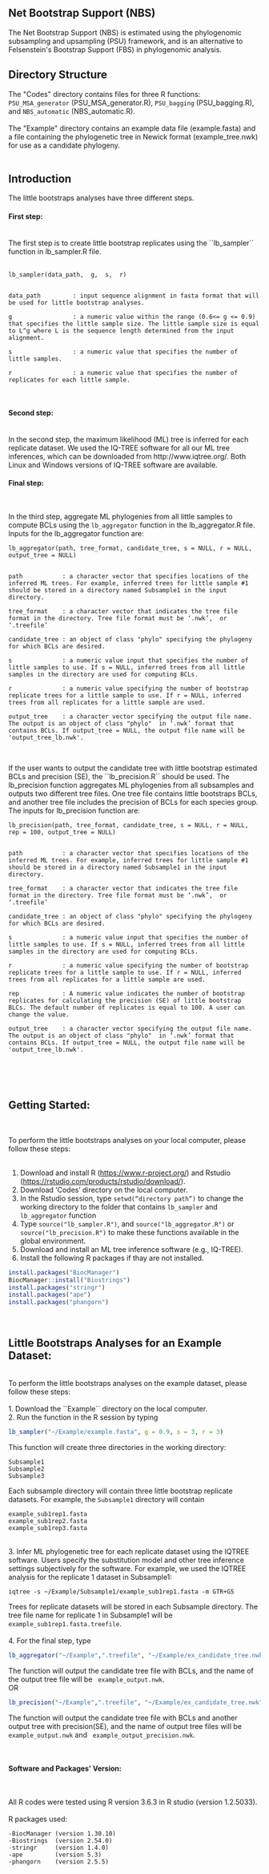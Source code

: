 ## Net Bootstrap Support (NBS)

The Net Bootstrap Support (NBS) is estimated using the phylogenomic subsampling and upsampling (PSU) framework, and is an alternative to Felsenstein's Bootstrap Support (FBS) in phylogenomic analysis.
<br />

## Directory Structure 
The "Codes" directory contains files for three R functions: ``PSU_MSA_generator`` (PSU_MSA_generator.R), ``PSU_bagging`` (PSU_bagging.R), and ``NBS_automatic`` (NBS_automatic.R). <br />
<br />
The "Example" directory contains an example data file (example.fasta) and a file containing the phylogenetic tree in Newick format (example_tree.nwk) for use as a candidate phylogeny. <br />
<br />

## Introduction
The little bootstraps analyses have three different steps. 
<br />
#### First step: 
<br />
The first step is to create little bootstrap replicates using the ``lb_sampler``  function in lb_sampler.R file. <br /><br /> 

```
lb_sampler(data_path,  g,  s,  r)


data_path         : input sequence alignment in fasta format that will be used for little bootstrap analyses. 

g                 : a numeric value within the range (0.6<= g <= 0.9) that specifies the little sample size. The little sample size is equal to L^g where L is the sequence length determined from the input alignment.  

s                 : a numeric value that specifies the number of little samples. 

r                 : a numeric value that specifies the number of replicates for each little sample.
```
<br />

#### Second step:

<br />
In the second step, the maximum likelihood (ML) tree is inferred for each replicate dataset. We used the IQ-TREE software for all our ML tree inferences, which can be downloaded from http://www.iqtree.org/. Both Linux and Windows versions of IQ-TREE software are available. 

<br />

#### Final step:

<br />

In the third step, aggregate ML phylogenies from all little samples to compute BCLs using the ``lb_aggregator``  function in the lb_aggregator.R file.  Inputs for the lb_aggregator function are:

```
lb_aggregator(path, tree_format, candidate_tree, s = NULL, r = NULL, output_tree = NULL)


path           : a character vector that specifies locations of the inferred ML trees. For example, inferred trees for little sample #1 should be stored in a directory named Subsample1 in the input directory.

tree_format    : a character vector that indicates the tree file format in the directory. Tree file format must be ‘.nwk’,  or ‘.treefile’

candidate_tree : an object of class "phylo" specifying the phylogeny for which BCLs are desired. 

s              : a numeric value input that specifies the number of little samples to use. If s = NULL, inferred trees from all little samples in the directory are used for computing BCLs. 

r              : a numeric value specifying the number of bootstrap replicate trees for a little sample to use. If r = NULL, inferred trees from all replicates for a little sample are used. 

output_tree    : a character vector specifying the output file name. The output is an object of class "phylo"  in ‘.nwk’ format that contains BCLs. If output_tree = NULL, the output file name will be 'output_tree_lb.nwk'.


```
<br />
If the user wants to output the candidate tree with little bootstrap estimated BCLs and precision (SE), the ``lb_precision.R`` should be used. The lb_precision function aggregates ML phylogenies from all subsamples and outputs two different tree files. One tree file contains little bootstraps BCLs, and another tree file includes the precision of BCLs for each species group. The inputs for lb_precision function are:

```
lb_precision(path, tree_format, candidate_tree, s = NULL, r = NULL, rep = 100, output_tree = NULL)


path           : a character vector that specifies locations of the inferred ML trees. For example, inferred trees for little sample #1 should be stored in a directory named Subsample1 in the input directory.

tree_format    : a character vector that indicates the tree file format in the directory. Tree file format must be ‘.nwk’,  or ‘.treefile’

candidate_tree : an object of class "phylo" specifying the phylogeny for which BCLs are desired. 

s              : a numeric value input that specifies the number of little samples to use. If s = NULL, inferred trees from all little samples in the directory are used for computing BCLs. 

r              : a numeric value specifying the number of bootstrap replicate trees for a little sample to use. If r = NULL, inferred trees from all replicates for a little sample are used. 

rep            : A numeric value indicates the number of bootstrap replicates for calculating the precision (SE) of little bootstrap BLCs. The default number of replicates is equal to 100. A user can change the value. 

output_tree    : a character vector specifying the output file name. The output is an object of class "phylo"  in ‘.nwk’ format that contains BCLs. If output_tree = NULL, the output file name will be 'output_tree_lb.nwk'.


```
<br />

<br />

## Getting Started:

<br />

To perform the little bootstraps analyses on your local computer, please follow these steps:<br /><br />
1.	Download and install R (https://www.r-project.org/) and Rstudio (https://rstudio.com/products/rstudio/download/).<br />
2.	Download ‘Codes’ directory on the local computer. <br />
3.	In the Rstudio session, type ``setwd(“directory path”)`` to change the working directory to the folder that contains ``lb_sampler`` and ``lb_aggregator`` function<br />
4.	Type ``source("lb_sampler.R")``, and ``source("lb_aggregator.R")`` or  ``source("lb_precision.R")`` to make these functions available in the global environment. <br />
5.	Download and install an ML tree inference software (e.g., IQ-TREE). <br />
6.	Install the following R packages if thay are not installed. 

```R
install.packages("BiocManager")
BiocManager::install("Biostrings")
install.packages("stringr")
install.packages("ape")
install.packages("phangorn")
```

<br />

## Little Bootstraps Analyses for an Example Dataset:

<br />
To perform the little bootstraps analyses on the example dataset, please follow these steps:<br /><br />
1.	Download the ``Example`` directory on the local computer. <br />
2.	Run the function in the R session by typing 

```R
lb_sampler("~/Example/example.fasta", g = 0.9, s = 3, r = 3)
```

This function will create three directories in the working directory:

```
Subsample1
Subsample2
Subsample3
```

Each subsample directory will contain three little bootstrap replicate datasets. For example, the ``Subsample1`` directory will contain 

```
example_sub1rep1.fasta
example_sub1rep2.fasta
example_sub1rep3.fasta
```
<br />
3.	Infer ML phylogenetic tree for each replicate dataset using the IQTREE software. Users specify the substitution model and other tree inference settings subjectively for the software. For example, we used the IQTREE analysis for the replicate 1 dataset in Subsample1:<br />

``` 
iqtree -s ~/Example/Subsample1/example_sub1rep1.fasta -m GTR+G5
```

Trees for replicate datasets will be stored in each Subsample directory. The tree file name for replicate 1 in Subsample1 will be `` example_sub1rep1.fasta.treefile``. <br /><br />
4.	For the final step, type 

```R
lb_aggregator("~/Example",".treefile", "~/Example/ex_candidate_tree.nwk", s = 3, r = 3,  output_tree = "example_output")
```
The function will output the candidate tree file with BCLs, and the name of the output tree file will be `` example_output.nwk``.<br />
OR
```R
lb_precision("~/Example",".treefile", "~/Example/ex_candidate_tree.nwk", s = 3, r = 3, rep = 100 , output_tree = "example_output")
```

The function will output the candidate tree file with BCLs and another output tree with precision(SE), and the name of output tree files will be `` example_output.nwk`` and `` example_output_precision.nwk``.<br />

<br />

#### Software and Packages' Version:

<br />

All R codes were tested using R version 3.6.3 in R studio (version 1.2.5033).
<br />  
R packages used:
<br />

```
-BiocManager (version 1.30.10)
-Biostrings  (version 2.54.0)
-stringr     (version 1.4.0)
-ape         (version 5.3)
-phangorn    (version 2.5.5)
```

<br />
<br />
